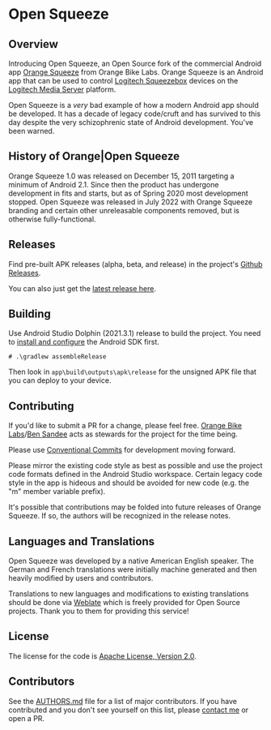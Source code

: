 # Open Squeeze

## Overview

Introducing Open Squeeze, an Open Source fork of the commercial Android
app [Orange Squeeze](https://orangebikelabs.com/products/orangesqueeze/) from Orange Bike Labs.
Orange Squeeze is an Android app that can be used to
control [Logitech Squeezebox](https://en.wikipedia.org/wiki/Squeezebox_(network_music_player))
devices on the [Logitech Media Server](https://en.wikipedia.org/wiki/Logitech_Media_Server)
platform.

Open Squeeze is a *very* bad example of how a modern Android app should be developed. It has a
decade of legacy code/cruft and has survived to this day despite the very schizophrenic state of
Android development. You've been warned.

## History of Orange|Open Squeeze

Orange Squeeze 1.0 was released on December 15, 2011 targeting a minimum of Android 2.1. Since then
the product has undergone development in fits and starts, but as of Spring 2020 most development
stopped. Open Squeeze was released in July 2022 with Orange Squeeze branding and certain other
unreleasable components removed, but is otherwise fully-functional.

## Releases
Find pre-built APK releases (alpha, beta, and release) in the project's [Github Releases](https://github.com/orangebikelabs/opensqueeze/releases).

You can also just get the [latest release here](https://github.com/orangebikelabs/opensqueeze/releases/latest).

## Building

Use Android Studio Dolphin (2021.3.1) release to build the project. You need to [install and configure](https://developer.android.com/about/versions/12/setup-sdk) the Android SDK first.

```
# .\gradlew assembleRelease
```

Then look in `app\build\outputs\apk\release` for the unsigned APK file that you can deploy to your
device.

## Contributing

If you'd like to submit a PR for a change, please feel
free. [Orange Bike Labs](https://orangebikelabs.com)/[Ben Sandee](https://github.com/bensandee) acts
as stewards for the project for the time being.

Please use [Conventional Commits](https://www.conventionalcommits.org/en/v1.0.0/) for development
moving forward.

Please mirror the existing code style as best as possible and use the project code formats defined
in the Android Studio workspace. Certain legacy code style in the app is hideous and should be
avoided for new code (e.g. the "m" member variable prefix).

It's possible that contributions may be folded into future releases of Orange Squeeze. If so, the
authors will be recognized in the release notes.

## Languages and Translations

Open Squeeze was developed by a native American English speaker. The German and French translations were
initially machine generated and then heavily modified by users and contributors.

Translations to new languages and modifications to existing translations should be done via
[Weblate](https://hosted.weblate.org/projects/open-squeeze/) which is freely provided for
Open Source projects. Thank you to them for providing this service!

## License

The license for the code is [Apache License, Version 2.0](https://www.apache.org/licenses/LICENSE-2.0).

## Contributors

See the [AUTHORS.md](AUTHORS.md) file for a list of major contributors. If you have contributed and you don't
see yourself on this list, please [contact me](mailto:tbsandee@orangebikelabs.com) or open a PR.
